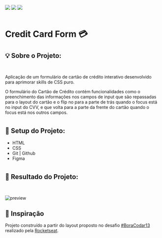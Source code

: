 <a href="https://www.linkedin.com/in/pabloleite03/" target="_blank"><img src="https://img.shields.io/badge/-LinkedIn-%230077B5?style=for-the-badge&logo=linkedin&logoColor=white"></a>
<a href = "mailto:devpbleite@gmail.com"> <img src="https://img.shields.io/badge/-Gmail-%23333?style=for-the-badge&logo=gmail&logoColor=white" target="_blank"></a>
<a href="https://discord.com/channels/@PabloL#3331" target="_blank"><img src="https://img.shields.io/badge/Discord-7289DA?style=for-the-badge&logo=discord&logoColor=white" target="_blank"></a>
<br><br>


# Credit Card Form 💳


## 💡 Sobre o Projeto:
  <br>

  Aplicação de um formulário de cartão de crédito interativo desenvolvido para aprimorar skills de CSS puro.
  <br>
  
  O formulário do Cartão de Crédito contém funcionalidades como o preenchimento das informações nos campos de input que são repassadas para o layout do cartão e o flip no para a parte de trás quando o focus está no input do CVV, e que volta para a parte da frente do cartão quando o focus está nos outros campos.
   <br>

#   


## 🧰 Setup do Projeto:


- HTML
- CSS
- Git | Github
- Figma

#


## 📌 Resultado do Projeto:
<br>

![preview](./.github/preview.png)

## 🎨 Inspiração

Projeto construído a partir do layout proposto no desafio [#BoraCodar13](https://boracodar.dev/) realizado pela [Rocketseat](https://rocketseat.com.br).
